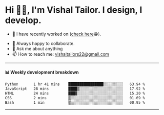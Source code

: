 # Hi 👋🏻, I'm Vishal Tailor. I design, I develop.

- 🔭 I have recently worked on ([check here](https://vishaltailor.com)😁).
<!-- - 🎦 Currently watching: JavaScript: The Hard Parts By Will Sentance. -->
- 👯 Always happy to collaborate.
- 💬 Ask me about anything
- 📫 How to reach me: <a href="mailto:vishaltailors22@gmail.com">vishaltailors22@gmail.com</a>

<hr /> 
<h4>📊 Weekly development breakdown</h4>
<!--START_SECTION:waka-->

```txt
Python       1 hr 41 mins    ████████████████░░░░░░░░░   63.94 %
JavaScript   28 mins         ████▒░░░░░░░░░░░░░░░░░░░░   17.92 %
HTML         24 mins         ███▓░░░░░░░░░░░░░░░░░░░░░   15.20 %
CSS          2 mins          ▒░░░░░░░░░░░░░░░░░░░░░░░░   01.69 %
Bash         1 min           ▒░░░░░░░░░░░░░░░░░░░░░░░░   00.95 %
```

<!--END_SECTION:waka-->
<hr /> 

<!-- ![](./profile-3d-contrib/profile-green-animate.svg) -->
